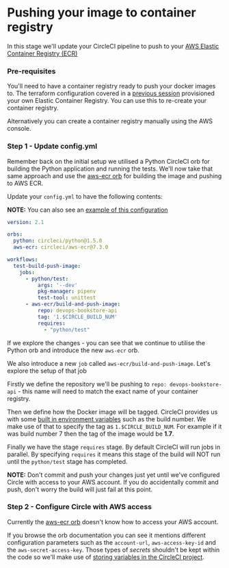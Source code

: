# Pushing your image to container registry

In this stage we'll update your CircleCI pipeline to push to your [AWS Elastic Container Registry (ECR)](https://aws.amazon.com/ecr/)

### Pre-requisites

You'll need to have a container registry ready to push your docker images to. The terraform configuration covered in a [previous session](https://github.com/techreturners/lm-lab-eks-terraform-devopsupskill) provisioned your own Elastic Container Registry. You can use this to re-create your container registry.

Alternatively you can create a container registry manually using the AWS console.

### Step 1 - Update config.yml

Remember back on the initial setup we utilised a Python CircleCI orb for building the Python application and running the tests. We'll now take that same approach and use the [aws-ecr orb](https://circleci.com/developer/orbs/orb/circleci/aws-ecr) for building the image and pushing to AWS ECR.

Update your `config.yml` to have the following contents:

**NOTE:** You can also see an [example of this configuration](../.circleci/aws.example.config.yml)

```yaml
version: 2.1

orbs:
  python: circleci/python@1.5.0
  aws-ecr: circleci/aws-ecr@7.3.0

workflows:
  test-build-push-image:
    jobs:
      - python/test:
          args: '--dev'
          pkg-manager: pipenv
          test-tool: unittest 
      - aws-ecr/build-and-push-image:
          repo: devops-bookstore-api
          tag: '1.$CIRCLE_BUILD_NUM'
          requires:
            - "python/test"
```

If we explore the changes - you can see that we continue to utilise the Python orb and introduce the new `aws-ecr` orb.

We also introduce a new `job` called `aws-ecr/build-and-push-image`. Let's explore the setup of that job

Firstly we define the repository we'll be pushing to `repo: devops-bookstore-api` - this name will need to match the exact name of your container registry.

Then we define how the Docker image will be tagged. CircleCI provides us with some [built in environment variables](https://circleci.com/docs/2.0/env-vars/#built-in-environment-variables) such as the build number. We make use of that to specify the tag as `1.$CIRCLE_BUILD_NUM`. For example if it was build number 7 then the tag of the image would be **1.7**.

Finally we have the stage `requires` stage. By default CircleCI will run jobs in parallel. By specifying `requires` it means this stage of the build will NOT run until the `python/test` stage has completed.

**NOTE:** Don't commit and push your changes just yet until we've configured Circle with access to your AWS account. If you do accidentally commit and push, don't worry the build will just fail at this point. 

### Step 2 - Configure Circle with AWS access

Currently the [aws-ecr orb](https://circleci.com/developer/orbs/orb/circleci/aws-ecr) doesn't know how to access your AWS account.

If you browse the orb documentation you can see it mentions different configuration parameters such as the `account-url`, `aws-access-key-id` and the `aws-secret-access-key`. Those types of *secrets* shouldn't be kept within the code so we'll make use of [storing variables in the CircleCI project](https://circleci.com/docs/2.0/env-vars/#setting-an-environment-variable-in-a-project).


